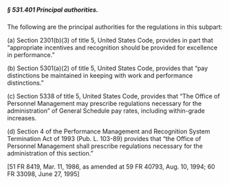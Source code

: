 ##### § 531.401 Principal authorities. #####

The following are the principal authorities for the regulations in this subpart:

(a) Section 2301(b)(3) of title 5, United States Code, provides in part that “appropriate incentives and recognition should be provided for excellence in performance.”

(b) Section 5301(a)(2) of title 5, United States Code, provides that “pay distinctions be maintained in keeping with work and performance distinctions.”

(c) Section 5338 of title 5, United States Code, provides that “The Office of Personnel Management may prescribe regulations necessary for the administration” of General Schedule pay rates, including within-grade increases.

(d) Section 4 of the Performance Management and Recognition System Termination Act of 1993 (Pub. L. 103-89) provides that “the Office of Personnel Management shall prescribe regulations necessary for the administration of this section.”

[51 FR 8419, Mar. 11, 1986, as amended at 59 FR 40793, Aug. 10, 1994; 60 FR 33098, June 27, 1995]